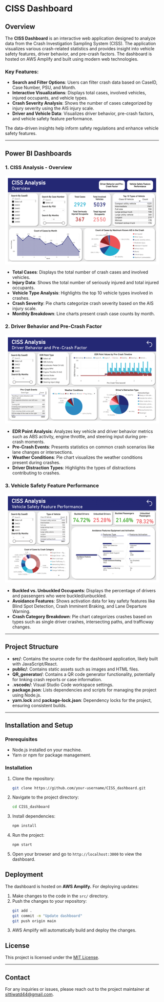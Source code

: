 # CISS Dashboard

## Overview

The **CISS Dashboard** is an interactive web application designed to analyze data from the Crash Investigation Sampling System (CISS). The application visualizes various crash-related statistics and provides insight into vehicle safety features, driver behavior, and pre-crash factors. The dashboard is hosted on AWS Amplify and built using modern web technologies.

### Key Features:

- **Search and Filter Options**: Users can filter crash data based on CaseID, Case Number, PSU, and Month.
- **Interactive Visualizations**: Displays total cases, involved vehicles, injured occupants, and vehicle types.
- **Crash Severity Analysis**: Shows the number of cases categorized by injury severity using the AIS injury scale.
- **Driver and Vehicle Data**: Visualizes driver behavior, pre-crash factors, and vehicle safety feature performance.
  
The data-driven insights help inform safety regulations and enhance vehicle safety features.

---

## Power BI Dashboards

### 1. **CISS Analysis - Overview**
   ![CISS Analysis Overview](./CISSDashboardsImgs/CISSAnalysis-1.png)
   - **Total Cases**: Displays the total number of crash cases and involved vehicles.
   - **Injury Data**: Shows the total number of seriously injured and total injured occupants.
   - **Vehicle Type Analysis**: Highlights the top 10 vehicle types involved in crashes.
   - **Crash Severity**: Pie charts categorize crash severity based on the AIS injury scale.
   - **Monthly Breakdown**: Line charts present crash case counts by month.

### 2. **Driver Behavior and Pre-Crash Factor**
   ![Driver Behavior and Pre-Crash Factor](./CISSDashboardsImgs/CISSAnalysis-2.png)
   - **EDR Point Analysis**: Analyzes key vehicle and driver behavior metrics such as ABS activity, engine throttle, and steering input during pre-crash moments.
   - **Pre-Crash Events**: Presents statistics on common crash scenarios like lane changes or intersections.
   - **Weather Conditions**: Pie chart visualizes the weather conditions present during crashes.
   - **Driver Distraction Types**: Highlights the types of distractions contributing to crashes.

### 3. **Vehicle Safety Feature Performance**
   ![Vehicle Safety Feature Performance](./CISSDashboardsImgs/CISSAnalysis-3.png)
   - **Buckled vs. Unbuckled Occupants**: Displays the percentage of drivers and passengers who were buckled/unbuckled.
   - **Avoidance Features**: Shows activation data for key safety features like Blind Spot Detection, Crash Imminent Braking, and Lane Departure Warning.
   - **Crash Category Breakdown**: Pie chart categorizes crashes based on types such as single driver crashes, intersecting paths, and trafficway changes.

---

## Project Structure

- **src/**: Contains the source code for the dashboard application, likely built with JavaScript/React.
- **public/**: Contains static assets such as images and HTML files.
- **QR_generator/**: Contains a QR code generator functionality, potentially for linking crash reports or case information.
- **.vscode/**: Visual Studio Code workspace settings.
- **package.json**: Lists dependencies and scripts for managing the project using Node.js.
- **yarn.lock** and **package-lock.json**: Dependency locks for the project, ensuring consistent builds.

---

## Installation and Setup

### Prerequisites

- Node.js installed on your machine.
- Yarn or npm for package management.

### Installation

1. Clone the repository:
   ```bash
   git clone https://github.com/your-username/CISS_dashboard.git
   ```

2. Navigate to the project directory:
    ```bash
    cd CISS_dashboard
    ```

3. Install dependencies:
    ```bash
    npm install 
    ```

4. Run the project:
    ```bash
    npm start
    ```

5. Open your browser and go to `http://localhost:3000` to view the dashboard.

## Deployment

The dashboard is hosted on **AWS Amplify.** For deploying updates:

1. Make changes to the code in the `src/` directory.
2. Push the changes to your repository:
    ```bash
    git add .
    git commit -m "Update dashboard"
    git push origin main
    ```
3. AWS Amplify will automatically build and deploy the changes.

## License

This project is licensed under the [MIT License](./LICENSE).

---

## Contact

For any inquiries or issues, please reach out to the project maintainer at [sittiwatd44@gmail.com](mailto:sittiwatd44@gmail.com).
